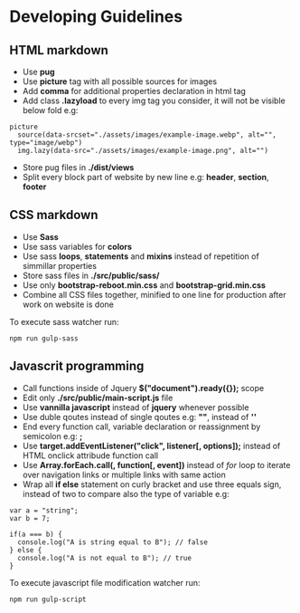 # Developing Guidelines

## HTML markdown

* Use __pug__
* Use __picture__ tag with all possible sources for images
* Add __comma__ for additional properties declaration in html tag
* Add class __.lazyload__ to every img tag you consider, it will not be visible below fold e.g:
```
picture
  source(data-srcset="./assets/images/example-image.webp", alt="", type="image/webp")
  img.lazy(data-src="./assets/images/example-image.png", alt="")
```
* Store pug files in __./dist/views__
* Split every block part of website by new line e.g: __header__, __section__, __footer__

## CSS markdown

* Use __Sass__
* Use sass variables for __colors__
* Use sass __loops__, __statements__ and __mixins__ instead of repetition of simmillar properties
* Store sass files in __./src/public/sass/__
* Use only __bootstrap-reboot.min.css__ and __bootstrap-grid.min.css__
* Combine all CSS files together, minified to one line for production after work on website is done

To execute sass watcher run:
```
npm run gulp-sass
```

## Javascrit programming

* Call functions inside of Jquery __$("document").ready({});__ scope
* Edit only __./src/public/main-script.js__ file
* Use __vannilla javascript__ instead of __jquery__ whenever possible
* Use duble qoutes instead of single qoutes e.g: __""__, instead of __''__
* End every function call, variable declaration or reassignment by semicolon e.g: __;__
* Use __target.addEventListener("click", listener[, options]);__ instead of HTML onclick attribude function call
* Use __Array.forEach.call(<Array>, function[, event])__ instead of _for_ loop to iterate over navigation links or multiple links with same action
* Wrap all __if else__ statement on curly bracket and use three equals sign, instead of two to compare also the type of variable e.g:

```
var a = "string";
var b = 7;

if(a === b) {
  console.log("A is string equal to B"); // false
} else {
  console.log("A is not equal to B"); // true
}
``` 

To execute javascript file modification watcher run:

```
npm run gulp-script
```